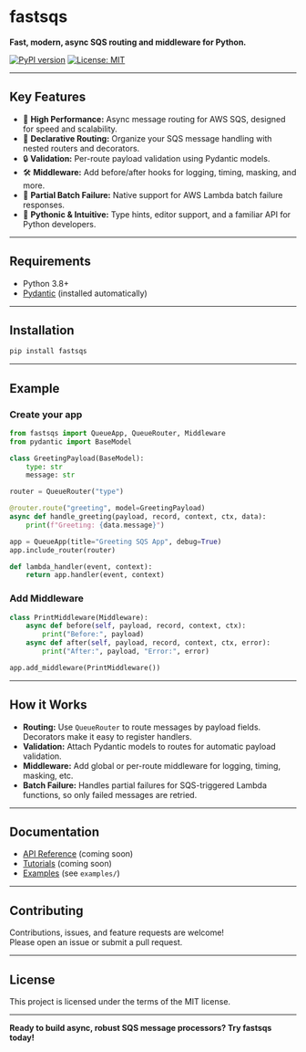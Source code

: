 # fastsqs

**Fast, modern, async SQS routing and middleware for Python.**

[![PyPI version](https://img.shields.io/pypi/v/fastsqs.svg)](https://pypi.org/project/fastsqs/)
[![License: MIT](https://img.shields.io/badge/License-MIT-yellow.svg)](LICENSE)

---

## Key Features

- 🚀 **High Performance:** Async message routing for AWS SQS, designed for speed and scalability.
- 🧩 **Declarative Routing:** Organize your SQS message handling with nested routers and decorators.
- 🔒 **Validation:** Per-route payload validation using Pydantic models.
- 🛠️ **Middleware:** Add before/after hooks for logging, timing, masking, and more.
- 🦾 **Partial Batch Failure:** Native support for AWS Lambda batch failure responses.
- 🐍 **Pythonic & Intuitive:** Type hints, editor support, and a familiar API for Python developers.

---

## Requirements

- Python 3.8+
- [Pydantic](https://docs.pydantic.dev/) (installed automatically)

---

## Installation

```bash
pip install fastsqs
```

---

## Example

### Create your app

```python
from fastsqs import QueueApp, QueueRouter, Middleware
from pydantic import BaseModel

class GreetingPayload(BaseModel):
    type: str
    message: str

router = QueueRouter("type")

@router.route("greeting", model=GreetingPayload)
async def handle_greeting(payload, record, context, ctx, data):
    print(f"Greeting: {data.message}")

app = QueueApp(title="Greeting SQS App", debug=True)
app.include_router(router)

def lambda_handler(event, context):
    return app.handler(event, context)
```

### Add Middleware

```python
class PrintMiddleware(Middleware):
    async def before(self, payload, record, context, ctx):
        print("Before:", payload)
    async def after(self, payload, record, context, ctx, error):
        print("After:", payload, "Error:", error)

app.add_middleware(PrintMiddleware())
```

---

## How it Works

- **Routing:** Use `QueueRouter` to route messages by payload fields. Decorators make it easy to register handlers.
- **Validation:** Attach Pydantic models to routes for automatic payload validation.
- **Middleware:** Add global or per-route middleware for logging, timing, masking, etc.
- **Batch Failure:** Handles partial failures for SQS-triggered Lambda functions, so only failed messages are retried.

---

## Documentation

- [API Reference](#) (coming soon)
- [Tutorials](#) (coming soon)
- [Examples](#) (see `examples/`)

---

## Contributing

Contributions, issues, and feature requests are welcome!  
Please open an issue or submit a pull request.

---

## License

This project is licensed under the terms of the MIT license.

---

**Ready to build async, robust SQS message processors? Try fastsqs today!**
